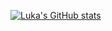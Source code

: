<!--
**Lukatjee/Lukatjee** is a ✨ _special_ ✨ repository because its `README.md` (this file) appears on your GitHub profile.

Here are some ideas to get you started:

- 🔭 I’m currently working on ...
- 🌱 I’m currently learning ...
- 👯 I’m looking to collaborate on ...
- 🤔 I’m looking for help with ...
- 💬 Ask me about ...
- 📫 How to reach me: ...
- 😄 Pronouns: ...
- ⚡ Fun fact: ...
-->


[![Luka's GitHub stats](https://github-readme-stats.vercel.app/api?username=Lukatjee&count_private=true&show_icons=true&theme=cobalt)](https://github.com/anuraghazra/github-readme-stats)
